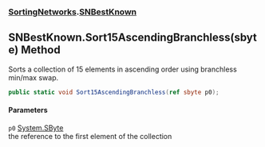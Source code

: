 ### [SortingNetworks](./SortingNetworks.md 'SortingNetworks').[SNBestKnown](./SortingNetworks-SNBestKnown.md 'SortingNetworks.SNBestKnown')
## SNBestKnown.Sort15AscendingBranchless(sbyte) Method
Sorts a collection of 15 elements in ascending order using branchless min/max swap.  
```csharp
public static void Sort15AscendingBranchless(ref sbyte p0);
```
#### Parameters
<a name='SortingNetworks-SNBestKnown-Sort15AscendingBranchless(sbyte)-p0'></a>
`p0` [System.SByte](https://docs.microsoft.com/en-us/dotnet/api/System.SByte 'System.SByte')  
the reference to the first element of the collection  
  

